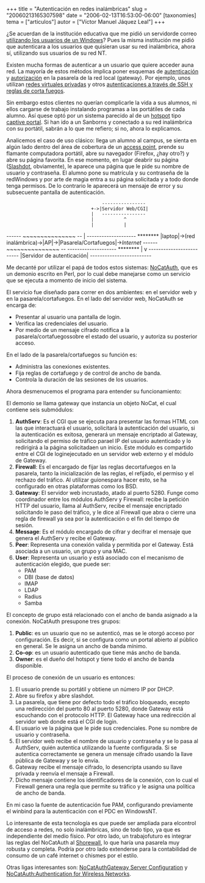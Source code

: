 +++
title = "Autenticación en redes inalámbricas"
slug = "20060213165307598"
date = "2006-02-13T16:53:00-06:00"
[taxonomies]
tema = ["articulos"]
autor = ["Víctor Manuel Jáquez Leal"]
+++

¿Se acuerdan de la institución educativa que me pidió un servidorde correo
[utilizando los usuarios de un
Windows](http://glib.org.mx/article.php?story=20051223174704427)? Pues la misma
institución me pidió que autenticara a los usuarios que quisieran usar su red
inalámbrica, ahora sí, utilizando sus usuarios de su red NT.

Existen mucha formas de autenticar a un usuario que quiere acceder auna red. La
mayoría de estos métodos implica poner esquemas de
[autenticación](http://en.wikipedia.org/wiki/Authentication) y
[autorización](http://en.wikipedia.org/wiki/Authorization) en la pasarela de la
red local (gateway). Por ejemplo, unos utilizan [redes virtuales
privadas](http://software.newsforge.com/software/05/11/21/175249.shtml?tid=92&tid=78)
y otros [autenticaciones a través de SSH y reglas de corta
fuegos](http://www.hackinthebox.org/modules.php?op=modload&name=News&file=article&sid=15607&mode=thread&order=0&thold=0).

Sin embargo estos clientes no querían complicarle la vida a sus alumnos, ni
ellos cargarse de trabajo instalando programas a las portátiles de cada alumno.
Así quese optó por un sistema parecido al de un
[hotspot](http://en.wikipedia.org/wiki/Hotspot_%28wifi%29) tipo [captive
portal](http://en.wikipedia.org/wiki/Captive_portal). Si han ido a un Sanborns y
conectado a su red inalámbrica con su portátil, sabrán a lo que me refiero; si
no, ahora lo explicamos.

<!-- more -->

Analicemos el caso de uso clásico: llega un alumno al campus, se sienta en algún
lado dentro del área de cobertura de un [access
point](http://en.wikipedia.org/wiki/Access_point), prende su flamante
computadora portátil, abre su navegador (Firefox, ¿hay otro?) y abre su página
favorita. En ese momento, en lugar deabrir su página
([Slashdot](http://slashdot.org), obviamente), le aparece una página que le pide
su nombre de usuario y contraseña. El alumno pone su matrícula y su contraseña
de la redWindows y por arte de magia entra a su página solicitada y a todo donde
tenga permisos. De lo contrario le aparecerá un mensaje de error y su
subsecuente pantalla de autenticación.

                                       ----------------
                                   +->|Servidor Web/CGI|
                                   |   ----------------
                                   |           ^
                                   |           |
   ------    ~~~~~~~~~~~~~~~    -- |  --------------------    ********
  |laptop|->(red inalámbrica)->|AP|->|Pasarela/Cortafuegos|->*Internet*
   ------    ~~~~~~~~~~~~~~~    --    --------------------    ********
                                               |
                                               v
                                   -------------------------
                                  |Servidor de autenticación|
                                   -------------------------

Me decanté por utilizar el papá de todos estos sistemas:
[NoCatAuth](http://nocat.net), que es un demonio escrito en Perl, por lo cual
debe manejarse como un servicio que se ejecuta a momento de inicio del sistema.

El servicio fue diseñado para correr en dos ambientes: en el servidor web y en
la pasarela/cortafuegos. En el lado del servidor web, NoCatAuth se encarga de:

- Presentar al usuario una pantalla de login.
- Verifica las credenciales del usuario.
- Por medio de un mensaje cifrado notifica a la pasarela/cortafuegossobre el
  estado del usuario, y autoriza su posterior acceso.

En el lado de la pasarela/cortafuegos su función es:

- Administra las conexiones existentes.
- Fija reglas de cortafuego y de control de ancho de banda.
- Controla la duración de las sesiones de los usuarios.

Ahora desmenucemos el programa para entender su funcionamiento:

El demonio se llama gateway que instancia un objeto NoCat, el cual contiene seis
submódulos:

1. **AuthServ**: Es el CGI que se ejecuta para presentar las formas HTML con las
   que interactuará el usuario, solicitará la autenticación del usuario, si la
   autenticación es exitosa, generará un mensaje encriptado al Gateway,
   solicitando el permiso de tráfico parael IP del usuario autenticado y lo
   redirigirá a la página solicitadaen un inicio. Este módulo es compartido
   entre el CGI de loginejecutado en un servidor web externo y el módulo de
   Gateway.
2. **Firewall**: Es el encargado de fijar las reglas decortafuegos en la
   pasarela, tanto la inicialización de las reglas, el refijado, el permiso y el
   rechazo del tráfico. Al utilizar guionespara hacer esto, se ha configurado en
   otras plataformas como los BSD.
3. **Gateway**: El servidor web incrustado, atado al puerto 5280. Funge como
   coordinador entre los módulos AuthServ y Firewall: recibe la petición HTTP
   del usuario, llama al AuthServ, recibe el mensaje encriptado solicitando le
   paso del tráfico, y le dice al Firewall que abra o cierre una regla de
   firewall ya sea por la autenticación o el fin del tiempo de sesión.
4. **Message**: Es el módulo encargado de cifrar y decifrar el mensaje que
   genera el AuthServ y recibe el Gateway.
5. **Peer**: Representa una conexión valida y permitida por el Gateway. Está
   asociada a un usuario, un grupo y una MAC.
6. **User**: Representa un usuario y está asociado con el mecanismo de
   autenticación elegido, que puede ser:
   - PAM
   - DBI (base de datos)
   - IMAP
   - LDAP
   - Radius
   - Samba

El concepto de grupo está relacionado con el ancho de banda asignado a la
conexión. NoCatAuth presupone tres grupos:

1. **Public**: es un usuario que no se autenticó, mas se le otorgó acceso por
   configuración. Es decir, si se configura como un portal abierto al público en
   general. Se le asigna un ancho de banda mínimo.
2. **Co-op**: es un usuario autenticado que tiene más ancho de banda.
3. **Owner**: es el dueño del hotspot y tiene todo el ancho de banda disponible.

El proceso de conexión de un usuario es entonces:

1. El usuario prende su portátil y obtiene un número IP por DHCP.
2. Abre su firefox y abre slashdot.
3. La pasarela, que tiene por defecto todo el tráfico bloqueado, excepto una
   redirección del puerto 80 al puerto 5280, donde Gateway está escuchando con
   el protocolo HTTP. El Gateway hace una redirección al servidor web donde está
   el CGI de login.
4. El usuario ve la página que le pide sus credenciales. Pone su nombre de
   usuario y contraseña.
5. El servidor web recibe el nombre de usuario y contraseña y se lo pasa al
   AuthServ, quién autentica utilizando la fuente configurada. Si se autentica
   correctamente se genera un mensaje cifrado usando la llave pública de Gateway
   y se lo envía.
6. Gateway recibe el mensaje cifrado, lo desencripta usando su llave privada y
   reenvía el mensaje a Firewall.
7. Dicho mensaje contiene los identificadores de la conexión, con lo cual el
   Firewall genera una regla que permite su tráfico y le asigna una política de
   ancho de banda.

En mi caso la fuente de autenticación fue PAM, configurando previamente el
winbind para la autenticación con el PDC en WindowsNT.

Lo interesante de esta tecnología es que puede ser ampliada para elcontrol de
acceso a redes, no solo inalámbricas, sino de todo tipo, ya que es independiente
del medio físico. Por otro lado, un trabajofuturo es integrar las reglas del
NoCatAuth al [Shorewall](http://www.shorewall.net), lo que haría una pasarela
muy robusta y completa. Podría por otro lado extenderse para la contabilidad de
consumo de un café internet o chismes por el estilo.

Otras ligas interesantes son: [NoCatAuthGateway Server
Configuration](http://www.wi-fiplanet.com/tutorials/article.php/10724_3111111_1)
y [NoCatAuth:Authentication for Wireless
Networks](http://www.oreillynet.com/pub/a/wireless/2001/11/09/nocatauth.html).

